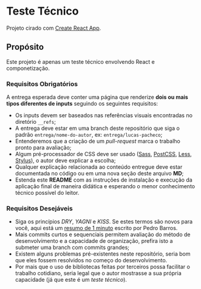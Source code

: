 # Teste Técnico
Projeto cirado com  [Create React App](https://github.com/facebook/create-react-app).

## Propósito

Este projeto é apenas um teste técnico envolvendo React e componetização. 

### Requisitos Obrigatórios
A entrega esperada deve conter uma página que renderize **dois ou mais tipos diferentes de inputs** seguindo os seguintes requisitos:

- Os inputs devem ser baseados nas referências visuais encontradas no diretório `__refs`;
- A entrega deve estar em uma branch deste repositório que siga o padrão `entrega/nome-do-autor`, ex: `entrega/lucas-pacheco`;
- Entenderemos que a criação de um *pull-request* marca o trabalho pronto para avaliação;
- Algum pré-processador de CSS deve ser usado ([Sass](https://github.com/sass/sass), [PostCSS](https://github.com/postcss/postcss), [Less](https://github.com/less/less.js), [Stylus](https://github.com/stylus/stylus/)), o autor deve explicar a escolha;
- Qualquer explicação relacionada ao conteúdo entregue deve estar documentada no código ou em uma nova seção deste arquivo **MD**;
- Estenda este **README** com as instruções de instalação e execução da aplicação final de maneira didática e esperando o menor conhecimento técnico possível do leitor.  

### Requisitos Desejáveis
- Siga os princípios *DRY*, *YAGNI* e *KISS*. Se estes termos são novos para você, aqui está um [resumo de 1 minuto](https://medium.com/opensanca/3-princ%C3%ADpios-para-facilitar-a-vida-de-todo-programador-5842885c9659) escrito por Pedro Barros.
- Mais commits curtos e sequenciais permitem avaliação do método de desenvolvimento e a capacidade de organização, prefira isto a submeter uma branch com commits grandes;
- Existem alguns problemas pré-existentes neste repositório, seria bom que eles fossem resolvidos no começo do desenvolvimento.
- Por mais que o uso de bibliotecas feitas por terceiros possa facilitar o trabalho cotidiano, seria legal que o autor mostrasse a sua própria capacidade (já que este é um *teste técnico*).
